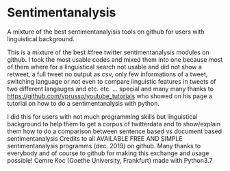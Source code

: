 # Sentimentanalysis
A mixture of the best sentimentanalyisis tools on github for users with linguistical background.


This is a mixture of the best #free twitter sentimentanalysis modules on github.
I took the most usable codes and mixed them into one because most of them
where for a linguistical search not usable and did not show a retweet, a full tweet
no output as csv, only few informations of a tweet, switching language
or not even to compare linguistic features in tweets of two different langauges and etc. etc. ...
special and many many thanks to https://github.com/vprusso/youtube_tutorials who showed on his
page a tutorial on how to do a sentimentanalysis with python.

I did this for users with not much programming skills but linguistical background to help them to get a corpus of twitterdata
and to show/explain them how to do a comparison between sentence based vs document based sentimentanalysis
Credits to all AVAILABLE FREE AND SIMPLE sentimentanalysis programms (dec. 2019) on github.
Many thanks to everybody and of course to github for making this exchange and usage possible!
Cemre Koc (Goethe University, Frankfurt) 
made with Python3.7
